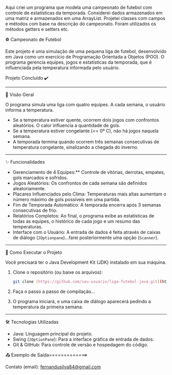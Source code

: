 Aqui criei um programa que modela uma campeonato de futebol com controle de estatísticas da temporada. Considerei dados 
armazenados em uma matriz e armazenados em uma ArrayList. Projetei classes com campos e métodos com
base na descrição do campeonato. Foram utilizados os métodos getters e setters etc.

 ⚽ Campeonato de Futebol 

Este projeto é uma simulação de uma pequena liga de futebol, desenvolvido em Java como um exercício de Programação Orientada a Objetos (POO). O programa gerencia equipes, jogos e estatísticas da temporada, que é influenciada pela temperatura informada pelo usuário.

Projeto Concluído ✔️

---

📖 Visão Geral

O programa simula uma liga com quatro equipes. A cada semana, o usuário informa a temperatura.
- Se a temperatura estiver quente, ocorrem dois jogos com confrontos aleatórios. O calor influencia a quantidade de gols.
- Se a temperatura estiver congelante (<= 0º C), não há jogos naquela semana.
- A temporada termina quando ocorrem três semanas consecutivas de temperatura congelante, sinalizando a chegada do inverno.

---

✨ Funcionalidades

- Gerenciamento de 4 Equipes:** Controle de vitórias, derrotas, empates, gols marcados e sofridos.
- Jogos Aleatórios: Os confrontos de cada semana são definidos aleatoriamente.
- Placares Influenciados pelo Clima: Temperaturas mais altas aumentam o número máximo de gols possíveis em uma partida.
- Fim de Temporada Automático: A temporada encerra após 3 semanas consecutivas de frio.
- Relatórios Completos: Ao final, o programa exibe as estatísticas de todas as equipes, o histórico de cada jogo e um resumo das temperaturas.
- Interface com o Usuário: A entrada de dados é feita através de caixas de diálogo (`JOptionpane`)...farei posteriormente uma opção (`Scanner`).

---

 🚀 Como Executar o Projeto

Você precisará ter o Java Development Kit (JDK) instalado em sua máquina.

1.  Clone o repositório (ou baixe os arquivos):
    ```bash
    git clone [https://github.com/seu-usuario/liga-futebol-java.git](https://github.com/seu-usuario/liga-futebol-java.git)
    ```

2.  Faça o passo a passo de compilação...

  
3. O programa iniciará, e uma caixa de diálogo aparecerá pedindo a temperatura da primeira semana.

---

🛠️ Tecnologias Utilizadas

- Java: Linguagem principal do projeto.
- Swing (`JOptionPane`): Para a interface gráfica de entrada de dados.
- Git & GitHub: Para controle de versão e hospedagem do código.

📤 Exemplo de Saída=============>

Contato (email): fernandusilva84@gmail.com
